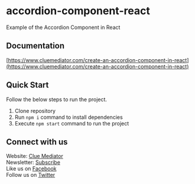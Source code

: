 # accordion-component-react
Example of the Accordion Component in React

## Documentation

[https://www.cluemediator.com/create-an-accordion-component-in-react](https://www.cluemediator.com/create-an-accordion-component-in-react)

## Quick Start

Follow the below steps to run the project.

1. Clone repository
2. Run `npm i` command to install dependencies
3. Execute `npm start` command to run the project

## Connect with us

Website: [Clue Mediator](https://www.cluemediator.com)  
Newsletter: [Subscribe](https://www.cluemediator.com/subscribe)  
Like us on [Facebook](https://www.facebook.com/thecluemediator)  
Follow us on [Twitter](https://twitter.com/cluemediator)